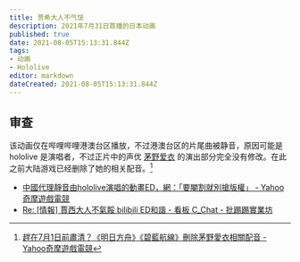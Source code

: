 ```yaml
---
title: 贾希大人不气馁
description: 2021年7月31日首播的日本动画
published: true
date: 2021-08-05T15:13:31.844Z
tags:
- 动画 
- Hololive
editor: markdown
dateCreated: 2021-08-05T15:13:31.844Z
---
```


## 审查

该动画仅在哔哩哔哩港澳台区播放，不过港澳台区的片尾曲被静音，原因可能是 hololive 是演唱者，不过正片中的声优 [茅野爱衣](/people/茅野爱衣.md) 的演出部分完全没有修改。在此之前大陆游戏已经删除了她的相关配音。[^kayanomi]

[^kayanomi]: [趕在7月1日前肅清？《明日方舟》《碧藍航線》刪除茅野愛衣相關配音 - Yahoo奇摩遊戲電競](https://games.yahoo.com.tw/kayanomi-023617998.html)

+ [中國代理靜音由hololive演唱的動畫ED，網：「要閹割就別搶版權」 - Yahoo奇摩遊戲電競](https://games.yahoo.com.tw/the-great-jahy-will-not-be-defeated-032510695.html)
+ [Re: [情報] 賈西大人不氣餒 bilibili ED和諧 - 看板 C_Chat - 批踢踢實業坊](https://web.archive.org/web/20210805071114/https://www.ptt.cc/bbs/C_Chat/M.1627758038.A.766.html)
